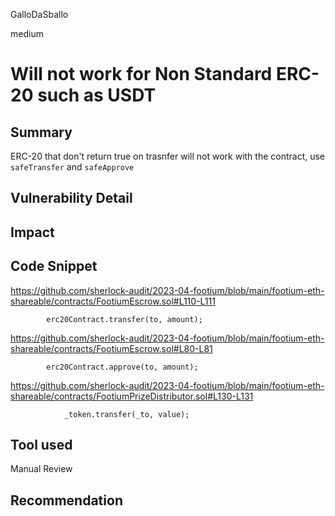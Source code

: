 GalloDaSballo

medium

# Will not work for Non Standard ERC-20 such as USDT

## Summary

ERC-20 that don't return true on trasnfer will not work with the contract, use `safeTransfer` and `safeApprove`


## Vulnerability Detail

## Impact

## Code Snippet

https://github.com/sherlock-audit/2023-04-footium/blob/main/footium-eth-shareable/contracts/FootiumEscrow.sol#L110-L111

```solidity
        erc20Contract.transfer(to, amount);

```
https://github.com/sherlock-audit/2023-04-footium/blob/main/footium-eth-shareable/contracts/FootiumEscrow.sol#L80-L81

```solidity
        erc20Contract.approve(to, amount);

```

https://github.com/sherlock-audit/2023-04-footium/blob/main/footium-eth-shareable/contracts/FootiumPrizeDistributor.sol#L130-L131

```solidity
            _token.transfer(_to, value);

```

## Tool used

Manual Review

## Recommendation
